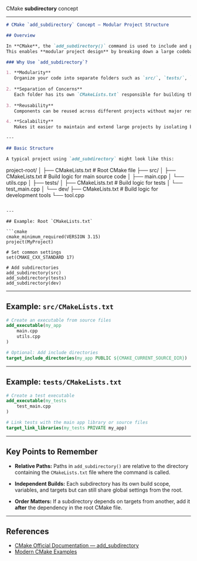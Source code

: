 CMake **subdirectory** concept

---

```markdown
# CMake `add_subdirectory` Concept — Modular Project Structure

## Overview

In **CMake**, the `add_subdirectory()` command is used to include and process CMake configurations from another folder within your project.  
This enables **modular project design** by breaking down a large codebase into smaller, manageable components — each with its own `CMakeLists.txt` file.

### Why Use `add_subdirectory`?

1. **Modularity**  
   Organize your code into separate folders such as `src/`, `tests/`, `dev/`, `examples/`, etc.
   
2. **Separation of Concerns**  
   Each folder has its own `CMakeLists.txt` responsible for building that component, avoiding a cluttered root CMake file.
   
3. **Reusability**  
   Components can be reused across different projects without major restructuring.

4. **Scalability**  
   Makes it easier to maintain and extend large projects by isolating build logic for different parts.

---

## Basic Structure

A typical project using `add_subdirectory` might look like this:

```

project-root/
│
├── CMakeLists.txt           # Root CMake file
├── src/
│   ├── CMakeLists.txt       # Build logic for main source code
│   ├── main.cpp
│   └── utils.cpp
│
├── tests/
│   ├── CMakeLists.txt       # Build logic for tests
│   └── test\_main.cpp
│
└── dev/
├── CMakeLists.txt       # Build logic for development tools
└── tool.cpp

````

---

## Example: Root `CMakeLists.txt`

```cmake
cmake_minimum_required(VERSION 3.15)
project(MyProject)

# Set common settings
set(CMAKE_CXX_STANDARD 17)

# Add subdirectories
add_subdirectory(src)
add_subdirectory(tests)
add_subdirectory(dev)
````

---

## Example: `src/CMakeLists.txt`

```cmake
# Create an executable from source files
add_executable(my_app
    main.cpp
    utils.cpp
)

# Optional: Add include directories
target_include_directories(my_app PUBLIC ${CMAKE_CURRENT_SOURCE_DIR})
```

---

## Example: `tests/CMakeLists.txt`

```cmake
# Create a test executable
add_executable(my_tests
    test_main.cpp
)

# Link tests with the main app library or source files
target_link_libraries(my_tests PRIVATE my_app)
```

---

## Key Points to Remember

* **Relative Paths:**
  Paths in `add_subdirectory()` are relative to the directory containing the `CMakeLists.txt` file where the command is called.

* **Independent Builds:**
  Each subdirectory has its own build scope, variables, and targets but can still share global settings from the root.

* **Order Matters:**
  If a subdirectory depends on targets from another, add it **after** the dependency in the root CMake file.

---

## References

* [CMake Official Documentation — add\_subdirectory](https://cmake.org/cmake/help/latest/command/add_subdirectory.html)
* [Modern CMake Examples](https://cliutils.gitlab.io/modern-cmake/)

```


